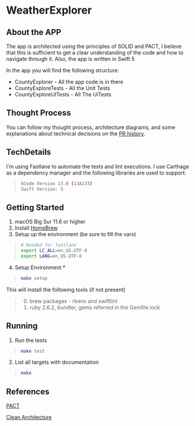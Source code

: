 # WeatherExplorer

## About the APP
The app is architected using the principles of SOLID and PACT, I believe that this is sufficient to get a clear understanding of the code and how to navigate through it. Also, the app is written in Swift 5

In the app you will find the following structure:
* CountyExplorer - All the app code is in there
* CountyExploreTests - All the Unit Tests
* CountyExploreUITests - All The UiTests

## Thought Process
You can follow my thought process, architecture diagrams, and some explanations about technical decisions on the [PR history](https://github.com/raafaelima/CountyExplorer/pulls?q=is%3Apr).

## TechDetails
I'm using Fastlane to automate the tests and lint executions.
I use Carthage as a dependency manager and the following libraries are used to support:

>```bash
>XCode Version 13.0 (13A233)
>Swift Version: 5
>```

## Getting Started
1. macOS Big Sur 11.6 or higher
2. Install [HomeBrew](http://brew.sh/)
3. Setup up the environment (be sure to fill the vars)
>
>```bash
># Needed for fastlane
>export LC_ALL=en_US.UTF-8
>export LANG=en_US.UTF-8
>```

4. Setup Environment *
>
>```bash
>make setup
>```

  This will install the following tools (if not present)
  >
  >0. brew packages - rbenv and swiftlint
  >0. ruby 2.6.2, bundler, gems referred in the Gemfile.lock

## Running

1. Run the tests

>
>```bash
>make test
>```

2. List all targets with documentation
>
>```bash
>make
>```

## References
[PACT](https://www.thoughtworks.com/pt/insights/blog/write-quality-mobile-apps-any-architecture)

[Clean Architecture](https://blog.cleancoder.com/uncle-bob/2012/08/13/the-clean-architecture.html)
